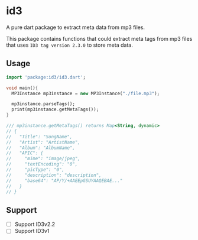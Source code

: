 # id3
A pure dart package to extract meta data from mp3 files.

This package contains functions that could extract meta tags from mp3
files that uses ``ID3 tag version 2.3.0`` to store meta data.

## Usage

```dart
import 'package:id3/id3.dart';

void main(){
  MP3Instance mp3instance = new MP3Instance("./file.mp3");

  mp3instance.parseTags();
  print(mp3instance.getMetaTags());
}

/// mp3instance.getMetaTags() returns Map<String, dynamic>
// {
//   "Title": "SongName",
//   "Artist": "ArtistName",
//   "Album": "AlbumName",
//   "APIC": {
//     "mime": "image/jpeg",
//     "textEncoding": "0",
//     "picType": "0",
//     "description": "description",
//     "base64": "AP/Y/+AAEEpGSUYAAQEBAE..."
//   }
// }
```


## Support

- [ ] Support ID3v2.2
- [ ] Support ID3v1
